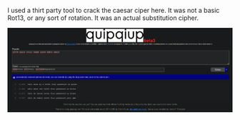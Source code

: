 I used a thirt party tool to crack the caesar ciper here.  It was not a basic Rot13, or any sort of rotation.  It was an actual substitution cipher.

![](level4.png)